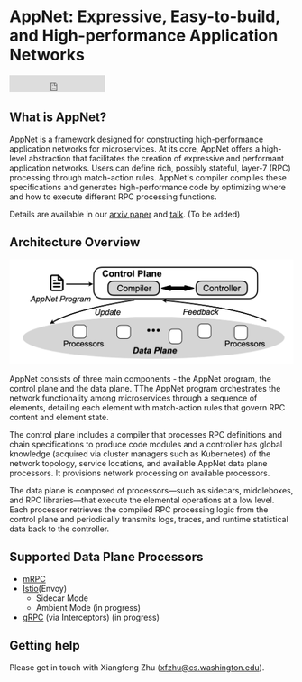 # AppNet: Expressive, Easy-to-build, and High-performance Application Networks

<iframe src="https://ghbtns.com/github-btn.html?user=appnet-org&repo=appnet&type=star&count=true&size=large" frameborder="0" scrolling="0" width="170" height="30" title="GitHub"></iframe>


## What is AppNet?

AppNet is a framework designed for constructing high-performance application networks for microservices. At its core, AppNet offers a high-level abstraction that facilitates the creation of expressive and performant application networks. Users can define rich, possibly stateful, layer-7 (RPC) processing through match-action rules. AppNet's compiler compiles these specifications and generates high-performance code by optimizing where and how to execute different RPC processing functions.

Details are available in our [arxiv paper]() and [talk](). (To be added)

## Architecture Overview
![AppNet Architecure](./figures/appnet-arch.png "AppNet Architecure")

AppNet consists of three main components - the AppNet program, the control plane and the data plane. TThe AppNet program orchestrates the network functionality among microservices through a sequence of elements, detailing each element with match-action rules that govern RPC content and element state.

The control plane includes a compiler that processes RPC definitions and chain specifications to produce code modules and a controller has global knowledge (acquired via cluster managers such as Kubernetes) of the network topology, service locations, and available AppNet data plane processors. It provisions network processing on available processors.

The data plane is composed of processors—such as sidecars, middleboxes, and RPC libraries—that execute the elemental operations at a low level. Each processor retrieves the compiled RPC processing logic from the control plane and periodically transmits logs, traces, and runtime statistical data back to the controller.


## Supported Data Plane Processors

- [mRPC](https://github.com/phoenix-dataplane/phoenix)
- [Istio](https://istio.io/)(Envoy)
    - Sidecar Mode
    - Ambient Mode (in progress)
- [gRPC](https://grpc.io/) (via Interceptors) (in progress)

## Getting help

Please get in touch with Xiangfeng Zhu (xfzhu@cs.washington.edu).


